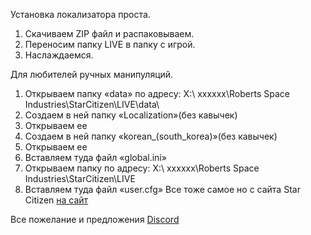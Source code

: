 Установка локализатора проста. 
1.	Скачиваем ZIP файл и распаковываем.
2.	Переносим папку LIVE в папку с игрой.
3.	Наслаждаемся.

Для любителей ручных манипуляций.
1. Открываем папку «data» по адресу: Х:\ хххххх\Roberts Space Industries\StarCitizen\LIVE\data\
2. Создаем в ней папку «Localization»(без кавычек)
3. Открываем ее
4. Создаем в ней папку «korean_(south_korea)»(без кавычек)
5. Открываем ее
6. Вставляем туда файл «global.ini»
7. Открываем папку по адресу: Х:\ хххххх\Roberts Space Industries\StarCitizen\LIVE
8. Вставляем туда файл «user.cfg»
    Все тоже самое но с сайта Star Citizen [на сайт](https://robertsspaceindustries.com/spectrum/community/SC/forum/1/thread/star-citizen-community-localization-update)

 Все пожелание и предложения  [Discord](https://discord.gg/t4XGgrRD)

